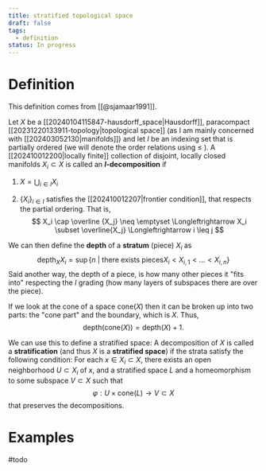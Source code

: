 ```yaml
---
title: stratified topological space
draft: false
tags:
  - definition
status: In progress
---
```


# Definition
This definition comes from [[@sjamaar1991]]. 

 Let $X$ be a [[20240104115847-hausdorff_space|Hausdorff]], paracompact [[20231220133911-topology|topological space]] (as I am mainly concerned with [[202403052130|manifolds]]) and let $I$ be an indexing set that is partially ordered (we will denote the order relations using $\leq$ ).
A [[202410012200|locally finite]] collection of disjoint, locally closed manifolds $X_i \subset X$ is called an **$I$-decomposition** if 

1. $X = \bigcup_{i \in I} X_i$

2. $\{X_i\}_{i \in I}$ satisfies the [[202410012207|frontier condition]], that respects the partial ordering. That is, 
$$ 
X_i \cap \overline {X_j} \neq \emptyset \Longleftrightarrow X_i \subset \overline{X_j} \Longleftrightarrow i \leq j
$$

We can then define the **depth** of a **stratum** (piece) $X_i$ as 
$$
\text{depth}_XX_i = \sup\{n \ | \  \text{there exists pieces} X_i < X_{i,1} < \dots < X_{i,n} \}
$$
Said another way, the depth of a piece, is how many other pieces it "fits into" respecting the $I$ grading (how many layers of subspaces there are over the piece). 

If we look at the cone of a space $\text{cone}(X)$ then it can be broken up into two parts: the "cone part" and the boundary, which is $X$. 
Thus, 
$$
\text{depth}\big(\text{cone}(X)\big) = \text{depth}(X) +1.
$$

We can use this to define a stratified space:
A decomposition of $X$ is called a **stratification** (and thus $X$ is a **stratified space**) if the strata satisfy the following condition:
For each $x \in X_i \subset X$, there exists an open neighborhood $U \subset X_i$ of $x$, and a stratified space $L$ and a homeomorphism to some subspace $V \subset X$ such that
$$
\varphi: U \times \text{cone}(L) \longrightarrow V \subset X
$$
that preserves the decompositions. 

# Examples
#todo 